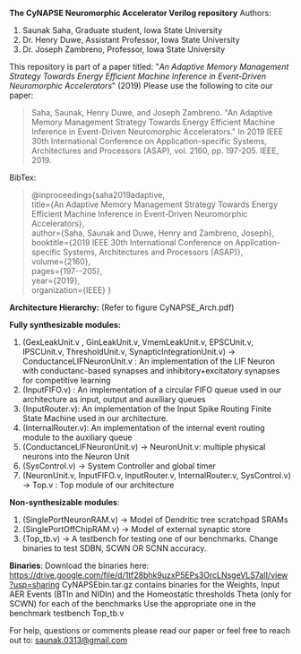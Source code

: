**The CyNAPSE Neuromorphic Accelerator Verilog repository**
Authors: 
1. Saunak Saha, Graduate student, Iowa State University
2. Dr. Henry Duwe, Assistant Professor, Iowa State University
3. Dr. Joseph Zambreno, Professor, Iowa State University


This repository is part of a paper titled: 
"*An Adaptive Memory Management Strategy Towards Energy Efficient Machine Inference in Event-Driven Neuromorphic Accelerators*" (2019)
Please use the following to cite our paper: 

> Saha, Saunak, Henry Duwe, and Joseph Zambreno. "An Adaptive Memory Management Strategy Towards Energy Efficient Machine Inference in Event-Driven Neuromorphic Accelerators." In 2019 IEEE 30th International Conference on Application-specific Systems, Architectures and Processors (ASAP), vol. 2160, pp. 197-205. IEEE, 2019.

BibTex:

> @inproceedings{saha2019adaptive,  
  title={An Adaptive Memory Management Strategy Towards Energy Efficient Machine Inference in Event-Driven Neuromorphic Accelerators},  
  author={Saha, Saunak and Duwe, Henry and Zambreno, Joseph},  
  booktitle={2019 IEEE 30th International Conference on Application-specific Systems, Architectures and Processors (ASAP)},  
  volume={2160},  
  pages={197--205},  
  year={2019},  
  organization={IEEE}
}


**Architecture Hierarchy:** (Refer to figure CyNAPSE_Arch.pdf)

**Fully synthesizable modules:**

1. (GexLeakUnit.v , GinLeakUnit.v, VmemLeakUnit.v, EPSCUnit.v, IPSCUnit.v, ThresholdUnit.v, SynapticIntegrationUnit.v) -> ConductanceLIFNeuronUnit.v : An implementation of the LIF Neuron with conductanc-based synapses and inhibitory+excitatory synapses for competitive learning
2. (InputFIFO.v) : An implementation of a circular FIFO queue used in our architecture as input, output and auxiliary queues 
3. (InputRouter.v): An implementation of the Input Spike Routing Finite State Machine used in our architecture.
4. (InternalRouter.v): An implementation of the internal event routing module to the auxiliary queue
5. (ConductanceLIFNeuronUnit.v) -> NeuronUnit.v: multiple physical neurons into the Neuron Unit
6. (SysControl.v) -> System Controller and global timer
7. (NeuronUnit.v, InputFIFO.v, InputRouter.v, InternalRouter.v, SysControl.v) -> Top.v : Top module of our architecture

**Non-synthesizable modules**:

1. (SinglePortNeuronRAM.v) -> Model of Dendritic tree scratchpad SRAMs
2. (SinglePortOffChipRAM.v) -> Model of external synaptic store 
3. (Top_tb.v) -> A testbench for testing one of our benchmarks. Change binaries to test SDBN, SCWN OR SCNN accuracy. 


**Binaries**: 
Download the binaries here: https://drive.google.com/file/d/1tf28bhk9uzxP5EPs3OrcLNsgeVLS7aII/view?usp=sharing
CyNAPSEbin.tar.gz contains binaries for the Weights, Input AER Events (BTIn and NIDIn) and the Homeostatic thresholds Theta (only for SCWN) for each of the benchmarks
Use the appropriate one in the benchmark testbench Top_tb.v


For help, questions or comments please read our paper or feel free to reach out to:
saunak.0313@gmail.com

